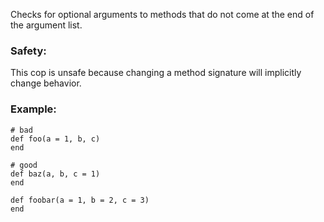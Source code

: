 Checks for optional arguments to methods
that do not come at the end of the argument list.

### Safety:

This cop is unsafe because changing a method signature will
implicitly change behavior.

### Example:
    # bad
    def foo(a = 1, b, c)
    end

    # good
    def baz(a, b, c = 1)
    end

    def foobar(a = 1, b = 2, c = 3)
    end